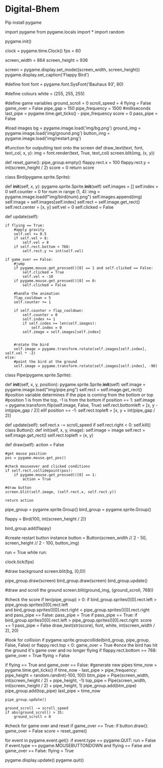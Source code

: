 # Digital-Bhem
Pip install pygame

import pygame from pygame.locals import * import random

pygame.init()

clock = pygame.time.Clock() fps = 60

screen_width = 864 screen_height = 936

screen = pygame.display.set_mode((screen_width, screen_height)) pygame.display.set_caption('Flappy Bird')

#define font font = pygame.font.SysFont('Bauhaus 93', 60)

#define colours white = (255, 255, 255)

#define game variables ground_scroll = 0 scroll_speed = 4 flying = False game_over = False pipe_gap = 150 pipe_frequency = 1500 #milliseconds last_pipe = pygame.time.get_ticks() - pipe_frequency score = 0 pass_pipe = False

#load images bg = pygame.image.load('img/bg.png') ground_img = pygame.image.load('img/ground.png') button_img = pygame.image.load('img/restart.png')

#function for outputting text onto the screen def draw_text(text, font, text_col, x, y): img = font.render(text, True, text_col) screen.blit(img, (x, y))

def reset_game(): pipe_group.empty() flappy.rect.x = 100 flappy.rect.y = int(screen_height / 2) score = 0 return score

class Bird(pygame.sprite.Sprite):

def __init__(self, x, y):
	pygame.sprite.Sprite.__init__(self)
	self.images = []
	self.index = 0
	self.counter = 0
	for num in range (1, 4):
		img = pygame.image.load(f"img/bird{num}.png")
		self.images.append(img)
	self.image = self.images[self.index]
	self.rect = self.image.get_rect()
	self.rect.center = [x, y]
	self.vel = 0
	self.clicked = False

def update(self):

	if flying == True:
		#apply gravity
		self.vel += 0.5
		if self.vel > 8:
			self.vel = 8
		if self.rect.bottom < 768:
			self.rect.y += int(self.vel)

	if game_over == False:
		#jump
		if pygame.mouse.get_pressed()[0] == 1 and self.clicked == False:
			self.clicked = True
			self.vel = -10
		if pygame.mouse.get_pressed()[0] == 0:
			self.clicked = False

		#handle the animation
		flap_cooldown = 5
		self.counter += 1
		
		if self.counter > flap_cooldown:
			self.counter = 0
			self.index += 1
			if self.index >= len(self.images):
				self.index = 0
			self.image = self.images[self.index]


		#rotate the bird
		self.image = pygame.transform.rotate(self.images[self.index], self.vel * -2)
	else:
		#point the bird at the ground
		self.image = pygame.transform.rotate(self.images[self.index], -90)
class Pipe(pygame.sprite.Sprite):

def __init__(self, x, y, position):
	pygame.sprite.Sprite.__init__(self)
	self.image = pygame.image.load("img/pipe.png")
	self.rect = self.image.get_rect()
	#position variable determines if the pipe is coming from the bottom or top
	#position 1 is from the top, -1 is from the bottom
	if position == 1:
		self.image = pygame.transform.flip(self.image, False, True)
		self.rect.bottomleft = [x, y - int(pipe_gap / 2)]
	elif position == -1:
		self.rect.topleft = [x, y + int(pipe_gap / 2)]


def update(self):
	self.rect.x -= scroll_speed
	if self.rect.right < 0:
		self.kill()
class Button(): def init(self, x, y, image): self.image = image self.rect = self.image.get_rect() self.rect.topleft = (x, y)

def draw(self):
	action = False

	#get mouse position
	pos = pygame.mouse.get_pos()

	#check mouseover and clicked conditions
	if self.rect.collidepoint(pos):
		if pygame.mouse.get_pressed()[0] == 1:
			action = True

	#draw button
	screen.blit(self.image, (self.rect.x, self.rect.y))

	return action
pipe_group = pygame.sprite.Group() bird_group = pygame.sprite.Group()

flappy = Bird(100, int(screen_height / 2))

bird_group.add(flappy)

#create restart button instance button = Button(screen_width // 2 - 50, screen_height // 2 - 100, button_img)

run = True while run:

clock.tick(fps)

#draw background
screen.blit(bg, (0,0))

pipe_group.draw(screen)
bird_group.draw(screen)
bird_group.update()

#draw and scroll the ground
screen.blit(ground_img, (ground_scroll, 768))

#check the score
if len(pipe_group) > 0:
	if bird_group.sprites()[0].rect.left > pipe_group.sprites()[0].rect.left\
		and bird_group.sprites()[0].rect.right < pipe_group.sprites()[0].rect.right\
		and pass_pipe == False:
		pass_pipe = True
	if pass_pipe == True:
		if bird_group.sprites()[0].rect.left > pipe_group.sprites()[0].rect.right:
			score += 1
			pass_pipe = False
draw_text(str(score), font, white, int(screen_width / 2), 20)


#look for collision
if pygame.sprite.groupcollide(bird_group, pipe_group, False, False) or flappy.rect.top < 0:
	game_over = True
#once the bird has hit the ground it's game over and no longer flying
if flappy.rect.bottom >= 768:
	game_over = True
	flying = False


if flying == True and game_over == False:
	#generate new pipes
	time_now = pygame.time.get_ticks()
	if time_now - last_pipe > pipe_frequency:
		pipe_height = random.randint(-100, 100)
		btm_pipe = Pipe(screen_width, int(screen_height / 2) + pipe_height, -1)
		top_pipe = Pipe(screen_width, int(screen_height / 2) + pipe_height, 1)
		pipe_group.add(btm_pipe)
		pipe_group.add(top_pipe)
		last_pipe = time_now

	pipe_group.update()

	ground_scroll -= scroll_speed
	if abs(ground_scroll) > 35:
		ground_scroll = 0


#check for game over and reset
if game_over == True:
	if button.draw():
		game_over = False
		score = reset_game()


for event in pygame.event.get():
	if event.type == pygame.QUIT:
		run = False
	if event.type == pygame.MOUSEBUTTONDOWN and flying == False and game_over == False:
		flying = True

pygame.display.update()
pygame.quit()